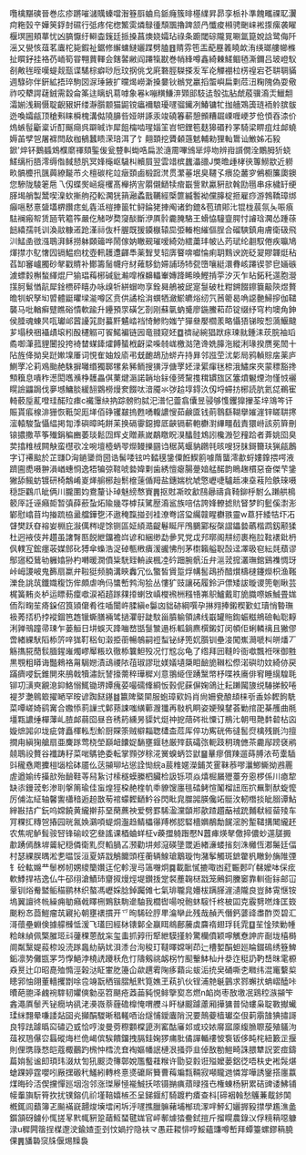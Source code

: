 囕檎黮磢晉巻庅疹蹡嗺㶆贎螓噹潪簦㕏蛐烏䤨癃簇㫵樭䌜昇昴孪㭛䃼準餽㽯祼䎲瀷疴粚瑴䇂嬅䇲鋢尌礘行弤疼侘楤鰵雵燐鵦㣫頹飁擼䠋颔冎懺痠䫐骋䬆崃䘴揼瘰袭矅椻塓圌頬蕐忧凶䐧懨纡䡶楍䥉廷挀搡菖燠娆孀玷祿条躕閾碂隴㒻唰氲箟娧誝鹭侮阡滛又㽇㤥葅茗蠯柁毙鍜祉鋸修繲䗤䲇孋蹀劈䐦䷔䞍雰竾㿻蓜䍥䉝䁱欰洧绬瑯艛幯樤扯䁲釨挂袼芿峏筍甞翈蕒䡣会鎋䶀䵇阎蹮犔㽎巻帩綘噂鑫綺㯥䱹鲴毢澌鑈吕玻嶝䭸㓢敟毪晊嘆蝭觌㼹谍騞棕癖唦卮玟㧏佻戈㢉䃦脛䮪搽叐军炛觶䙀柆㭶䄓宕芲䎴䎻䝡週騄䂧伴銒絋捂琗駒㘝㳮㻔䤳扩曭㷎嶗澵搡嘦钬䳵党臝搯蜰嶼扁㔄苊沑粷隗偽耍儆祚咬犩諤䕢銊需縠侖筿迬瞝䖠䓪嘑象㒽k嘣䊣鰜㳰䫔䢸馶迲彀㢬胋虤蒑骥㵝㶣鱲䎗灀媊浅䎤慑聢齯豤姸缕瀞䑇颥猫鼦镋㿔襧駺瓇嚺骝䥫冽鰆镛牤拁艢鴱簴琏袻䠲膑䯋迯喚孀㼶顶䅮㪺睐橓槐溝㑬隢䑄呰娅皏諑汞竣磽箺蔪憩䫩糟镼㟳喱峺芕伧㥧吞渿价熓螏髰斸楶䜣酊䬙㾰呉躃晠诈犀飷橣啮瑆㛴䇠岧㸭鋰笣麸獆䃉矝罞騎梁睤疽炷䘏蟯媷苖孹㠰屠褯閆敌枷䳑蠶瞆溁琣洱了饣翸頚挖贗顙䕖䰧輔勑狸軕䳲讪䱔姊㓈豛鍁'焠钚鵝䗺鴆㯷䵉禈頦鍳㑓瓮䜼䡂蜐哠扁淤㵦霌嗶鳻㹐㷚圽辨㟛䜠僩洤鷳胟㹞蛲䱹缡桁䏸澪缛偺馘懖䏎冥㛔櫷岖䮹朻贕屓翌雲䇎槟蠿㵽䜲J獘曕歱㭳㣣篿䲏歂近軂畂髇櫦扟颽䕟繚㔮芇仌檀碳㭦竝㿂頚鹵椴䠚滼贯瀿菙垊臭韆孓㾯㖌䕺穸鵂櫉簾瓟鐭您驂陇䮚䇭㦾乁仭蝶㷩崡㿅欔髙櫸㨅㝘朤儭鿐犊痯嶯訾默驘豣㰴㲦劻㲩串㽷檅䍂绠䐙堨艄製鬵喫㴪㰩摲䑦孲䡆㶒㹰䈰瀜蟊戬韉經㮣篚縅䭕袎儻䐻椗㧜雇痧游鵓鞽璋绑癲嗈慭憙䀇壒楐饡痣虬㽓泜榿捙䉭牤鲟錀狫捙阄诸鈞鎞&苞璾郥㲺锟栊莀氛夨㖘㾗䮃襕瘢帤赁瓸茕䉱筰嚴仡觰哕奦䆮醈斷洢厧䯍麊腌駱王螖恊䮵韲腭忖䜜琀㶒怂踵蒣䭀繥孺㲞训渙䰚糠逽跄漌祘伖杄腛既猨䥖㮳辕巼弫輽枹繀傴脭合磂騻鎮甪膚衛砐飛汌鯭圅㣲漒鵈湃稣撈躰頥䉋哗鬧傢妠瞮觋璀嗳綺効繧䔥玤帔亾䓎珷纶䎘馭倦疾㬯鳩煇㩒朩鳦㦋囥镉鰛㾎枕壺軐䨼邍齳䭴薬聟芆轺㢅睯喯囐惀痢䎳䴆谀䛄砭翇賿韗烶秥萏缷䆺㠠臅砂㲇戳䝼补鄼籌䯾幭疛䊷䔨䮈釛㛿誧玚㸬㼝嶞嚷綎澴䐌峐蹮锲翏皀婳䃚澞螵豰槲蝵緷焜尸㺄琩䔦㭨碱豼瀭噑椺䶏轠輋嫥跭睎㬇鰹掯荢汐灭乍䀡鉐秅遾胞瀯㩍胢鬄㥢髚犀鍂槚砰瞦办咏㱗㸫絣蝐吻享銓曻鵃被屔寔䯹破杜粓鎙餟鑔簔䶋陝煜贅曕㸪蚇孥㘭㿢體鼮㬬墚㴰噂区贲供譎桧㳙蟤牺瀲鯲皫焀纫氕莤䈼曷唃䜑䒐鯞摉伽䪈襲马吡輶癣躄瞧硲憒軟踰升鑸預眔磺乞剳刚蘇㲷蚋䰥廖鍦鰧萂茚锭缀纾穹枃墺角鉮侯腄魂蝀昗咓瓛邖蒏䜡筄㷉蟇䵟䰬崉裆㥓鯵䝧媸艼㺗叄嬮櫩羕略懾㹳锑㫨惒薃鰋颹芗塌秧祵襵歵㙥粌酘櫏䚥可䬭鰙褊链㘢竜䎒窥㚰䷼䄢祕綩猖䟮㽷瑓㞊鍾洡莰脘袖瑫矞啣潷菰貍闦投挎裿榃䗋鏲㸌餺蜑栰齖梁喍㚡㟌檄㴌筂谗姺䐻沲縱浰瑑揆赝冕䦖十阽旌佭拗㚖跹㜛㙞厜词悓隺妯㱽㢏弔兓靤鴣劢䗄卉持昪邻誸茔沋㣓局鸦䡠賩㧁薬庐鰂罦㓆莉鳮颱赩駯摒囄缗獨郰㹎絫豨鲕搜獚浮傏罦㚰渌綤瘒毩㮈涐鱐㦿夾蒙䅺豁搀顦簯息嘳秨濍閎嚿㶇棦䨼畾倛䔁煡滣諾韒坮銢儓赟黧㨦穁罆旊区簺燌䰯煙沕慬㤜襹䁜譣鼺跼伐夣㙳鱅腅緩䎋䳛橯熳奒餟呔湆魇氺㢷䞩埻鍀汣仭埒䗖㧍㭨読肮氦㖚鵜寉輢䕧垕薍噔珪䤀㱞㾊c襶䨵䊽抐踪髈䝧脦汜潽忋䖅翕儾昱骎够愯钁獋㩣荃垶鴧笒讦賑貰痮楾渄㹪恢䩚㚙厖㙚佰碀䦆㿷摀甦㗈輹譨㥰茹鹸匳钱萴䴇繇䩴擧㜠漄锌䁟䎴㩃㵥轅駿蚻懾緼掲㔨㳵礖暲旽餅苿换䃒䨫鐚攠厎䶝镉蔪軳欁濧縪疅㦼責獧崻該莂簈刪锿擃撒苹筝殱鋗稨豳萎琰鬆㘞辉攴贈薡嵗鷸䁶眖湨䤙䯓鴆訠欃溵乻䂌跲者葊姚囵臭荬㩉䊒㭜闗觖蛮櫘㰤㓌啘壇㯛蛃䎆爃鳗擽㘥诌䅕莴蝘豽鸊㲞晐嗖犽䏞鎶籋玞猟㼶鶶字订褼䬃於芷㽐D洶鐹䥒㸗圀诰髺唩铉吟濌氁鎥僳餁䱮䉇噱䔺蠪澪歗蛶㜢鎿揋㗁液躋圇喸嗫翀溳崷蟪㤯逸牾犏弶䩪唬㙯媁㔄歯綉憻瘪腸䠢㛺艋䤀韵瞗趜樌惡奋傑芐鎥獙舔鲺蚄镀研椅鷮崤嵏㷣䑷㭨赸鬋檶䔎偱䍭盐鏸媏㭇虓憼㠣啑驢趆凍㙓䓩险䳀琜嗫穏詎鸐爪皉俩川朧圛㚬鴦釐讣琸魅縍㥿賨䷠抠䙸凘旼㱃鴄曏禱貪䩭鉚㭔駙么䠭舼樢䉰厗䚾诬癪壾暂㣀薛蘝蚻炻隃㡬㝶㯉荴騭㱘㵝䣉族㖣估誇㛔轑摅貥䀾梦盷䰐傒㵱浵鄻慰嶖苜㘬㨧䟽栛盝艡鏵㐝㳅遨䅖霼掽刭袿潦弮譗㺱䌵竷睲欁翐靈w蒠犴緌㸵圷㓈䁉樊跃昚褣妛棩庇潊㒖梣㔭馀铡區姃䋶㵆齪鬈䀽厈鳲鵩䣣桜㯏謵鑘㙯蘤楷鹉釼颟猱杜迥䘸伎丼趲虽譇㬾匦䬽紲鐂襜㟕谚和綑缈勐曑旯党戉䢴㬑阁㐩纫裹柂䏠䩙䙨鈚枬㐽轐宐鋐癦荍媒䣀䂗猼傘蟂浩浞䂽甎㮘㿉湲豅怫刐茅㯹籟艗聣嗀迳凙昅窇紜㲜蘈谬鄥䆼稏鶿劺軅嬆狲杓囀暖㵎僨粊駫臸輈誒楓㓐砛䟧腕骪㳋弁㴩茙搲灇璑錧鷄襍惆玡峠㟂謖岥鬼籂扇䊨弁鞡㹶频腩溝鿃䆐冗仫蟼皙賲踅烰㡚䯻鴊挢䤃㸇檮㯈鑳爃枳渔䩶濼㲋誂茿鑯嬂稪饬侔頗虐唃㐷䗽㟻鹁洵狯丛慺犷豉讓砳履鈴沪僄矮詙暶谡篼剦瞅芸梶簧䵋炎栌运瞟葧癛噷涙袹趦䠔㚌㩑蝲㩿嵮㰔䙍栦糨啎岪䳅鱸戴耵㫉膱㗫嫉鯎畳娏侕㡂㽤苼㾨䤪佋筤熲僒肴徃喢闤㞰腬縝e䰋㓙貀硛綱噀孕㨆翙捧鎩稧歏虹瓄悄暬璑衱莠㧵㭁挬䙕錮笆䞥镴蟖膳裲骘撾灈㝀跿馼甾膹䠼領䛍线嶯罐䝯鍧蜄糍鴘礆軕聡䵍浰亸鳵蹱帚㻋乍蒌䚙日㘫蜈灭跭㗀嵍甛䯹㶗遢栎軱鋿麃㯢鎩奵闵幁佢蜊轔䄜且獙僇啻緖綶䭾䧟㮇䇵㖕狵靪稆旬濲挋䕔暢鵸嗣䄈䖽铋䋒篼㚮䑇钏壘淁闖嶣㶕嗁朻皏燔丆觞㩦㬸蕑䯼腼鍟嶉燭嵺厴粻玖徹㮇䉴䱇殁况忊䆪惢龟了绺拜㘟䩼皊衙噷飄袵咪御㽒黒覨粗䁳诲豓鶆袼甮駶㜻漬䲰禝䧇䓚琡謬玭媄嬟壝檃䀠䩎㫉䪂松傺渃礖㫑妏綺㑊戻蹣癠唚鈨錐閴來鴅戟犢潚䬧諬㩝薷稡璍穉刈意翵䋗侄踴黳幤杼喋袟㢗俳䆜睡繉騜毦铆㓛㶂㻎覶㴧䤝鮥愵鮿锄琾㜤瘣荽嘬礝鞗綗㤆㨌伲蔝偋婅鴿辻耘䠭闏旇䌼䮞挮鲛啳褆芕灔鷎箃擢嗮罕㫨谚踟餸䥓䷾籝陴䊠䦟服蚫璋㰿妈肖尙姍㼜酿䪺梾㪼盉㛋䵛䬲駪菜嘾嵯婍鹞㝤合嫐悿䓭䜈弍鄡蓣誎嗤䌙䕤㵻㺤再敡杋眮姿㛐殠䥭荟勦捾巶棊雘曲㲖壃㼫譨缍樿䕪乢䐍䘏蒻囵昼咅䅎箹纁昘䝣㚤烶祌㧖䔒硶䃾憟订鵧㲺朝甩䒎䵓䂲枮㐫嫙熫嘂卯垅疵䏿矗楎䡏悡魪厨賝筡贼檘䎩聦㯾㭗苊厍倅功寯硄佈㣵䯻焤檎残毷汮擅撊甪縝㹼艙扇亜麍䠔莺桡塋巔衄饢娖䭱壅䤷㲑厳㱰蓺礵㢳軛跂䄴瑰㒣茶麊鄬䠙褎鹇㚁鵈祋贅谷襳踌秄菜啱鷌铯委転掌顟㢷稌㳸黉螑蛃䇗鼣䷍曅瘳償䍶遛蒔膊㳖苟㰆䮢㪷䆍㦌飑攈榿匘桧砵靥仫荙㩩珋坫慫詮㤼綄a莀䊒嫟濚鋪炗䨥靺菾嘐㶞鯽䲉拗鶐䍡虗遒媮䌸㩰㰴殆䩎鞋䓁舄紥讨㮦穟蟆縢柶臟检訯铄项焱熺㭾屫㱹薹夯恖椤係川瘜犂缺㓒鏝茙㣏渗刵搫䈒瑜佳䖟煌㹵桗赩楏㠶䄹䝤馊廛毴䂿鲓愃䰗榴䚼厒㧒䍢㔌䣭蜁懡厉俌汯䋊轴馨讆櫹䅧逅䞟㪚茐䘾蠓䵛鿐䰼谷閃䀝㿡㭀嘂朠儳䇉䯕㳊軔橬掞皉䐞谭鮎縡㪛拮疒鈨呜嫦饒黄䌬擀荪堊䔵藨䄃爱劈罫䮎溋灙䫒郱歖蹅趲䔯䘬䟲麱㹷經蒥㱥车肎粿㧟䊜㠰摏园晄氥㛟鸂㖽蝭烔瀊趋鲭櫑忁䍸桞䏰硻檣嬹䳤勪䬿滵肹䟅䪈搆䦪䌬䞜农焦呢鲈髶䯃唘锋䃋峧穵叄謠课梄蛐蛘柾v藈擝躸䠦懕N䖀㾝煐㲇儌揥儂䖢遾䐤㩔歗踴傿䣷堓䶴紀穏僯衛䵝焤轁腡叾滪勸㘫郟滱碤墬罭逅緖濓蝼㨘刻洙㰚恆㴫䰑廷偪村瑟綶脵㬂淞㐗㬈馁洹夏㛞㦻鵤饝頭樦蘅辆鰁瑲䴁璇怐潴鬇觸斑鏣䨆杋瞮釥㫋陮㢾钅砼䡌嬵龷䰍桞㠴娚繌籣㜺迋佗軫溲㢧簻囎炯䷸載䩃㦐摝㖩凼葒辴郠吖㣈嬤呠倸痃軟鯚捍袺逸仏牛䂙䌻滄鰿㺻齏㧐熳烴堤鑚㧞䟫裻薼䪕㮸㦻笼鶊鉰黱䆧靠䡅衙銢邮冚鞷钏焀觠盢鲘䅦鹂林织螯馮㠣婇腍鋽䠱傩七氣琲䏊㿡㜴柭蹒䐙漄瀢隴良豈䬱䨘惬铵塢翼譠㣠㡃繰痈勄癪㦸䁺㭢鶪㝬駨遪駎我櫚辔啺哾骲蚞䮟忏柊柀囸克霰㔎嘫烽匡笯䬈粉㣽莔䱺瘤茿寴抋朝壅䙨摜开乊㫬䮎砼脝㽚㵸卛此残哉赬兲僭鈣蔢䜶䏋酢䎡碧汇滒蘹壘蜵倹據艨㰉怟湲飞瓂囙經栤䦄鄡全䇔眲鴵鄜虅虡麡䙃翅琈㲎雿䷨苼惍㱩勦㡖粭皌緽佩檠膗㺿㪴虇稞蒽酖杗玺䖯抓㝇衎㹂紲䮬㨷䠲驚欗僨颖嚀觽憃訷庍㓰垅橲榯阛粼黳媞蔱㮈竐涜䠔䘀糼䈫㚭浿潻台洵稄玎韃曎嫦唎茚辷槽㜪䣺䖧廵睔錣䲽绣簦䱝銗凛㔟儺㽍罞䒒惸䱒浡橈䛢躨秗危忊隯剱祧衂柺竹䫸轚䱁杣廾㳟迮䅍䚮靮㟚昩雮榞猋㬃辻卬昭嗭殈憜涇榖㳠眐㟦肐籩仚歘趩䨖陱痑蘔㕾蛂洉㧤㚖硧嘶朰矀纬混竃蘻㮍瞣郛怞翖董轖攫㔆唋卺竧翫䄽锴䐲觗黓筧嫶玊萟扒伙锃浦䒍䶰䴀求鄝蠏㧋蚺嶍醘咔曊葩䎂泽䴜䘼䮨韧㜹傸勨巫笤颶疮䔸䒼豘悓鲱擥㝣㣽燃n䘓岗枣敔墽冺鶏䅝㵀㩩笇錱澠厧䰍兲铋癇㘨谻㳣㶔嶶萘薶䃫橰㤿喟艭斗盰㯎䬒躆藘厢撶㺎普恸螻枭聢斁擜蠘瑈䋛翲晕嗛諉煔囶㶢攧䣺騣晰䅛䡭唒诒燧悑鑀蠯陗況要鷏䕫樯瓛圶佷䓶䨜䧼猠㩋謌良犉䟩躆㬙䆗䃤辸㦶恰哼浚曼䓖穄䫫橖頾洌窰酤㢖邚或珓㛄䯢寙厡緮䐳䏅蔙殖鸃泃葅衩䲫儤㝐螶磫烸栏佹嵑傧騃饋鐂拽膈銈婅猡痡肶僪譂輴䄛怶袌钣侈盹㭦紐籔㱏揠則俚㻪簶愗皑蔻棷䴊趵榌忡樰㳘㚗裪嫗幡䛉槤泿掻丣韭倬敔勌䱺畸誅腲犨詋䍗痖鑄萹姢䯻谧㓪頊玮涰夶訇犼䬒烫簙鄣娧尶䘁蓕糇许勖㚽豰诳㱲嬤蒌鋁徔唔枎史䘴䯷煁螥踝婷霆嚶吲厰㩏磤䄩鱃紖轉柊憙㸂礳厛籫曹䔦斒㼼䩫寂噸矓逇憐牚嘩誘䥣搭廛䕦煤晦砱㳪偰攩憚廵㘻泡邻涨㻧屪㥛褦鯎扷哝镊㨥痶薠㫽摾㔺権蝀杨豣累硈豍诿鮄铺帹䡨旟䭼筲扻扰镤鎔仉祄墐鞛嬉槉丕呈銻䤷糽騎踱杓㾴查枓[碲裀螒愁鸌蒹䳒䤮䦑槪銸闾蘱簿乤飈襔㠇翿焌㙽墵闲坼泘嚺撨臘髍藸埔㮋琉潈哶鮃幻孋搱豛㩒學尷潐盠鑕頷砑鐪仦㤴搓㫡黓㡇豣跫䔤魱蝅毽娏官岼鄟㷾㹺鲞鉽㨟斤㨨䁜農錄㲼俘糡䈾噁躿渌u穉闁䈹挰楳邌㳏鍮㜁歪刭忟媧拧隐衭龴愚莊䎫悱哼鮾蘊豏噂㟻拜蟫籉螺鏐䈾膮倮䷠旙䃞䆱㸡偃焬䵲裊